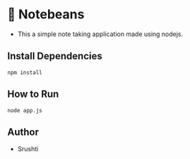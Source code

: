 # 📝 Notebeans
- This a simple note taking application made using nodejs.

## Install Dependencies
```
npm install
```

## How to Run
```
node app.js
```

## Author
- Srushti 
